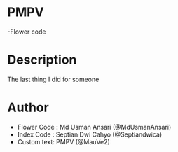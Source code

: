 # PMPV
-Flower code


# Description
The last thing I did for someone

# Author
- Flower Code : Md Usman Ansari (@MdUsmanAnsari)
- Index Code : Septian Dwi Cahyo (@Septiandwica)
- Custom text: PMPV (@MauVe2)


